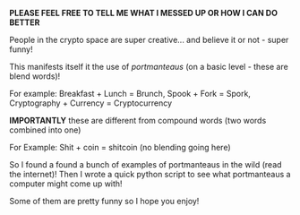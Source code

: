 **PLEASE FEEL FREE TO TELL ME WHAT I MESSED  UP OR HOW I CAN DO BETTER**

People in the crypto space are super creative... and believe it or not - super funny!

This manifests itself it the use of *portmanteaus* (on a basic level - these are blend words)!

For example:
Breakfast + Lunch = Brunch,
Spook + Fork = Spork,
Cryptography + Currency = Cryptocurrency

**IMPORTANTLY** these are different from compound words (two words combined into one)

For Example:
Shit + coin = shitcoin (no blending going here)

So I found a found a bunch of examples of portmanteaus in the wild (read the internet)! Then I wrote a quick python script to see what portmanteaus a computer might come up with! 

Some of them are pretty funny so I hope you enjoy!
